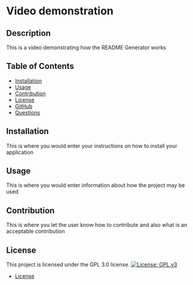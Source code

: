 # Video demonstration

## Description
This is a video demonstrating how the README Generator works

## Table of Contents
* [Installation](#installation)
* [Usage](#usage)
* [Contribution](#contribution)
* [License](#license)
* [GitHub](#github)
* [Questions](#questions)

## Installation
This is where you would enter your instructions on how to install your application

## Usage
This is where you would enter information about how the project may be used

## Contribution
This is where you let the user know how to contribute and also what is an acceptable contribution 

## License
This project is licensed under the GPL 3.0 license.
[![License: GPL v3](https://img.shields.io/badge/License-GPLv3-blue.svg)](https://www.gnu.org/licenses/gpl-3.0)


* [License](https://www.gnu.org/licenses/gpl-3.0.en.html)


